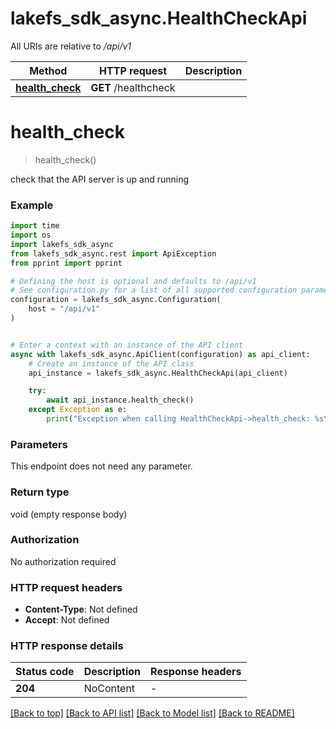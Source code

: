 # lakefs_sdk_async.HealthCheckApi

All URIs are relative to */api/v1*

Method | HTTP request | Description
------------- | ------------- | -------------
[**health_check**](HealthCheckApi.md#health_check) | **GET** /healthcheck | 


# **health_check**
> health_check()



check that the API server is up and running

### Example

```python
import time
import os
import lakefs_sdk_async
from lakefs_sdk_async.rest import ApiException
from pprint import pprint

# Defining the host is optional and defaults to /api/v1
# See configuration.py for a list of all supported configuration parameters.
configuration = lakefs_sdk_async.Configuration(
    host = "/api/v1"
)


# Enter a context with an instance of the API client
async with lakefs_sdk_async.ApiClient(configuration) as api_client:
    # Create an instance of the API class
    api_instance = lakefs_sdk_async.HealthCheckApi(api_client)

    try:
        await api_instance.health_check()
    except Exception as e:
        print("Exception when calling HealthCheckApi->health_check: %s\n" % e)
```



### Parameters

This endpoint does not need any parameter.

### Return type

void (empty response body)

### Authorization

No authorization required

### HTTP request headers

 - **Content-Type**: Not defined
 - **Accept**: Not defined

### HTTP response details

| Status code | Description | Response headers |
|-------------|-------------|------------------|
**204** | NoContent |  -  |

[[Back to top]](#) [[Back to API list]](../README.md#documentation-for-api-endpoints) [[Back to Model list]](../README.md#documentation-for-models) [[Back to README]](../README.md)

